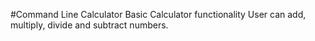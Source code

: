 #Command Line Calculator
 Basic Calculator functionality
 User can add, multiply, divide and subtract numbers.
